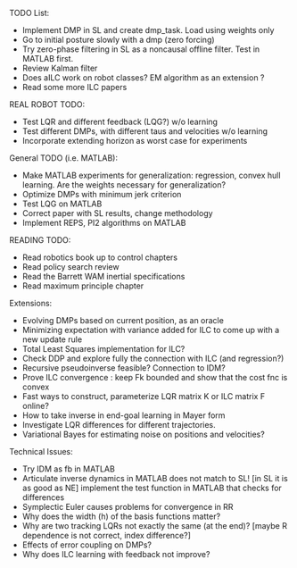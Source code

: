 TODO List:

- Implement DMP in SL and create dmp_task. Load using weights only
- Go to initial posture slowly with a dmp (zero forcing)
- Try zero-phase filtering in SL as a noncausal offline filter. Test in MATLAB first.
- Review Kalman filter
- Does aILC work on robot classes? EM algorithm as an extension ?
- Read some more ILC papers

REAL ROBOT TODO:

- Test LQR and different feedback (LQG?) w/o learning
- Test different DMPs, with different taus and velocities w/o learning
- Incorporate extending horizon as worst case for experiments

General TODO (i.e. MATLAB):

- Make MATLAB experiments for generalization: regression, convex hull learning. 
  Are the weights necessary for generalization? 
- Optimize DMPs with minimum jerk criterion
- Test LQG on MATLAB 
- Correct paper with SL results, change methodology
- Implement REPS, PI2 algorithms on MATLAB

READING TODO:

- Read robotics book up to control chapters
- Read policy search review
- Read the Barrett WAM inertial specifications
- Read maximum principle chapter

Extensions:

- Evolving DMPs based on current position, as an oracle 
- Minimizing expectation with variance added for ILC to come up with a new update rule
- Total Least Squares implementation for ILC?
- Check DDP and explore fully the connection with ILC (and regression?)
- Recursive pseudoinverse feasible? Connection to IDM?
- Prove ILC convergence : keep Fk bounded and show that the cost fnc is convex
- Fast ways to construct, parameterize LQR matrix K or ILC matrix F online?
- How to take inverse in end-goal learning in Mayer form
- Investigate LQR differences for different trajectories.
- Variational Bayes for estimating noise on positions and velocities?

Technical Issues:
- Try IDM as fb in MATLAB
- Articulate inverse dynamics in MATLAB does not match to SL! [in SL it is as good as NE]
implement the test function in MATLAB that checks for differences
- Symplectic Euler causes problems for convergence in RR
- Why does the width (h) of the basis functions matter?
- Why are two tracking LQRs not exactly the same (at the end)? 
  [maybe R dependence is not correct, index difference?]
- Effects of error coupling on DMPs?
- Why does ILC learning with feedback not improve?